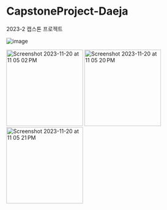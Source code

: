 # CapstoneProject-Daeja
2023-2 캡스톤 프로젝트

![image](https://github.com/j-ra1n/Capstone_DaeJa/assets/118893707/0083cefe-87b9-4840-ab15-1e2b58ba0a4d)

<img width="200" alt="Screenshot 2023-11-20 at 11 05 02 PM" src="https://github.com/j-ra1n/Capstone_DaeJa/assets/118893707/6f031a8f-3d91-4e8a-94cc-f3c1fb1b6bf9">
<img width="200" alt="Screenshot 2023-11-20 at 11 05 20 PM" src="https://github.com/j-ra1n/Capstone_DaeJa/assets/118893707/f5e43dac-c8f2-4836-bb9d-235053bd1437">
<img width="200" alt="Screenshot 2023-11-20 at 11 05 21 PM" src="https://github.com/j-ra1n/Capstone_DaeJa/assets/118893707/14e2ea82-1f24-4ec8-8b99-1b1c01c1057d">

